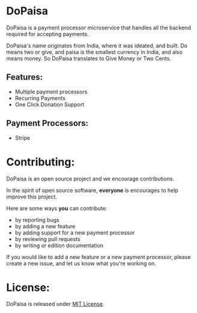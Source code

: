 # DoPaisa

DoPaisa is a payment processor microservice that handles all the backend required for accepting payments.

DoPaisa's name originates from India, where it was ideated, and built. Do means two or give, and paisa is the smallest currency in India, and also means money. So DoPaisa translates to Give Money or Two Cents.

## Features:

* Multiple payment processors
* Recurring Payments
* One Click Donation Support


## Payment Processors:

* Stripe

# Contributing:

DoPaisa is an open source project and we encourage contributions.

In the spirit of open source software, **everyone** is encourages to help improve this project.

Here are some ways **you** can contribute: 

* by reporting bugs
* by adding a new feature
* by adding support for a new payment processor 
* by reviewing pull requests
* by writing or edition documentation


If you would like to add a new feature or a new payment processor, please create a new issue, and let us know what you're working on.

# License:

DoPaisa is released under [MIT License](https://github.com/the-open/do_paisa/blob/master/LICENSE).
